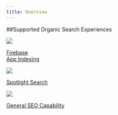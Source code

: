 ```yaml
---
title: Overview
---
```

##Supported Organic Search Experiences

<div class="nav-wrap flex-wrap">
  <a href="/organic-search/firebase/">
    <img src="../../../images/pages/organic-search/firebase.png" />
    <p>Firebase<br/>App Indexing</p>
  </a>
  <a href="/organic-search/spotlight/">
    <img src="../../../images/pages/organic-search/ios.png" />
    <p>Spotlight Search</p>
  </a>
  <a href="/organic-search/branch-seo/">
    <img src="../../../images/pages/organic-search/seo.png" />
    <p>General SEO Capability</p>
  </a>
</div>
